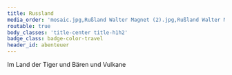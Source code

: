 ```yaml
---
title: Russland
media_order: 'mosaic.jpg,Rußland Walter Magnet (2).jpg,Rußland Walter Magnet (1).jpg,Rußland Walter Magnet (26).jpg,Rußland Walter Magnet (28).jpg,Rußland Walter Magnet (29).jpg,Rußland Walter Magnet (30).jpg,Rußland Walter Magnet (31).jpg,Rußland Walter Magnet (3).jpg,Rußland Walter Magnet (4).jpg,Rußland Walter Magnet (5).jpg,Rußland Walter Magnet (6).jpg,Rußland Walter Magnet (7).jpg,Rußland Walter Magnet (8).jpg,Rußland Walter Magnet (9).jpg,Rußland Walter Magnet (10).jpg,Rußland Walter Magnet (11).jpg,Rußland Walter Magnet (12).jpg,Rußland Walter Magnet (13).jpg,Rußland Walter Magnet (14).jpg,Rußland Walter Magnet (15).jpg,Rußland Walter Magnet (16).jpg,Rußland Walter Magnet (17).jpg,Rußland Walter Magnet (18).jpg,Rußland Walter Magnet (19).jpg,Rußland Walter Magnet (20).jpg,Rußland Walter Magnet (21).jpg,Rußland Walter Magnet (22).jpg,Rußland Walter Magnet (23).jpg,Rußland Walter Magnet (24).jpg,Rußland Walter Magnet (25).jpg'
routable: true
body_classes: 'title-center title-h1h2'
badge_class: badge-color-travel
header_id: abenteuer
---
```


Im Land der Tiger und Bären und Vulkane